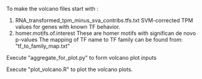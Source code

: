 To make the volcano files start with :

1) RNA_transformed_tpm_minus_sva_contribs.tfs.txt
SVM-corrected TPM values for genes with known TF behavior.
2) homer.motifs.of.interest
These are homer motifs with significan de novo p-values
The mapping of TF name to TF family can be found from: "tf_to_family_map.txt"

Execute "aggregate_for_plot.py" to form volcano plot inputs

Execute "plot_volcano.R" to plot the volcano plots.
